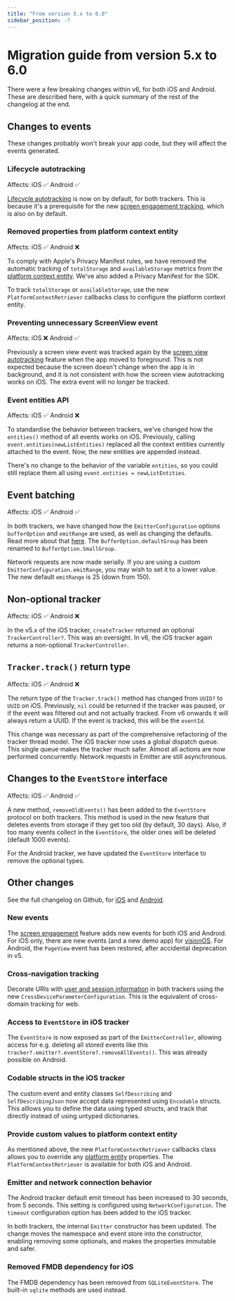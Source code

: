 ```yaml
---
title: "From version 5.x to 6.0"
sidebar_position: -7
---
```


# Migration guide from version 5.x to 6.0

There were a few breaking changes within v6, for both iOS and Android. These are described here, with a quick summary of the rest of the changelog at the end.

## Changes to events

These changes probably won't break your app code, but they will affect the events generated.

### Lifecycle autotracking

Affects: iOS ✅ Android ✅

[Lifecycle autotracking](docs/sources/trackers/mobile-trackers/tracking-events/lifecycle-tracking/index.md) is now on by default, for both trackers. This is because it's a prerequisite for the new [screen engagement tracking](docs/sources/trackers/mobile-trackers/tracking-events/screen-tracking/index.md#screen-engagement-tracking), which is also on by default.

### Removed properties from platform context entity

Affects: iOS ✅ Android ❌

To comply with Apple's Privacy Manifest rules, we have removed the automatic tracking of `totalStorage` and `availableStorage` metrics from the [platform context entity](docs/sources/trackers/mobile-trackers/tracking-events/platform-and-application-context/index.md). We've also added a Privacy Manifest for the SDK.

To track `totalStorage` or `availableStorage`, use the new `PlatformContextRetriever` callbacks class to configure the platform context entity.

### Preventing unnecessary ScreenView event

Affects: iOS ❌ Android ✅

Previously a screen view event was tracked again by the [screen view autotracking](docs/sources/trackers/mobile-trackers/tracking-events/screen-tracking/index.md) feature when the app moved to foreground. This is not expected because the screen doesn't change when the app is in background, and it is not consistent with how the screen view autotracking works on iOS. The extra event will no longer be tracked.

### Event entities API

Affects: iOS ✅ Android ❌

To standardise the behavior between trackers, we've changed how the `entities()` method of all events works on iOS. Previously, calling `event.entities(newListEntities)` replaced all the context entities currently attached to the event. Now, the new entities are appended instead.

There's no change to the behavior of the variable `entities`, so you could still replace them all using `event.entities = newListEntities`.

## Event batching

Affects: iOS ✅ Android ✅

In both trackers, we have changed how the `EmitterConfiguration` options `bufferOption` and `emitRange` are used, as well as changing the defaults. Read more about that [here](docs/sources/trackers/mobile-trackers/configuring-how-events-are-sent/index.md#configuring-how-many-events-to-send-in-one-request). The `BufferOption.defaultGroup` has been renamed to `BufferOption.SmallGroup`.

Network requests are now made serially. If you are using a custom `EmitterConfiguration.emitRange`, you may wish to set it to a lower value. The new default `emitRange` is 25 (down from 150).

## Non-optional tracker

Affects: iOS ✅ Android ❌

In the v5.x of the iOS tracker, `createTracker` returned an optional `TrackerController?`. This was an oversight. In v6, the iOS tracker again returns a non-optional `TrackerController`.

## `Tracker.track()` return type

Affects: iOS ✅ Android ❌

The return type of the `Tracker.track()` method has changed from `UUID?` to `UUID` on iOS. Previously, `nil` could be returned if the tracker was paused, or if the event was filtered out and not actually tracked. From v6 onwards it will always return a UUID. If the event is tracked, this will be the `eventId`.

This change was necessary as part of the comprehensive refactoring of the tracker thread model. The iOS tracker now uses a global dispatch queue. This single queue makes the tracker much safer. Almost all actions are now performed concurrently. Network requests in Emitter are still asynchronous.

## Changes to the `EventStore` interface

Affects: iOS ✅ Android ✅

A new method, `removeOldEvents()` has been added to the `EventStore` protocol on both trackers. This method is used in the new feature that deletes events from storage if they get too old (by default, 30 days). Also, if too many events collect in the `EventStore`, the older ones will be deleted (default 1000 events).

For the Android tracker, we have updated the `EventStore` interface to remove the optional types.

## Other changes

See the full changelog on Github, for [iOS](https://github.com/snowplow/snowplow-ios-tracker/releases/tag/6.0.0) and [Android](https://github.com/snowplow/snowplow-android-tracker/releases/tag/6.0.0).

### New events

The [screen engagement](docs/sources/trackers/mobile-trackers/tracking-events/screen-tracking/index.md#screen-engagement-tracking) feature adds new events for both iOS and Android. For iOS only, there are new events (and a new demo app) for [visionOS](docs/sources/trackers/mobile-trackers/tracking-events/visionos/index.md). For Android, the `PageView` event has been restored, after accidental deprecation in v5.

### Cross-navigation tracking

Decorate URIs with [user and session information](docs/sources/trackers/mobile-trackers/tracking-events/session-tracking/index.md#decorating-outgoing-links-using-cross-navigation-tracking) in both trackers using the new `CrossDeviceParameterConfiguration`. This is the equivalent of cross-domain tracking for web.

### Access to `EventStore` in iOS tracker

The `EventStore` is now exposed as part of the `EmitterController`, allowing access for e.g. deleting all stored events like this `tracker?.emitter?.eventStore?.removeAllEvents()`. This was already possible on Android.

### Codable structs in the iOS tracker

The custom event and entity classes `SelfDescribing` and `SelfDescribingJson` now accept data represented using `Encodable` structs. This alllows you to define the data using typed structs, and track that directly instead of using untyped dictionaries.

### Provide custom values to platform context entity

As mentioned above, the new `PlatformContextRetriever` callbacks class allows you to override any [platform entity](docs/sources/trackers/mobile-trackers/tracking-events/platform-and-application-context/index.md#overriding-platform-context-properties) properties. The `PlatformContextRetriever` is available for both iOS and Android.

### Emitter and network connection behavior

The Android tracker default emit timeout has been increased to 30 seconds, from 5 seconds. This setting is configured using `NetworkConfiguration`. The `timeout` configuration option has been added to the iOS tracker.

In both trackers, the internal `Emitter` constructor has been updated. The change moves the namespace and event store into the constructor, enabling removing some optionals, and makes the properties immutable and safer.

### Removed FMDB dependency for iOS

The FMDB dependency has been removed from `SQLiteEventStore`. The built-in `sqlite` methods are used instead.
